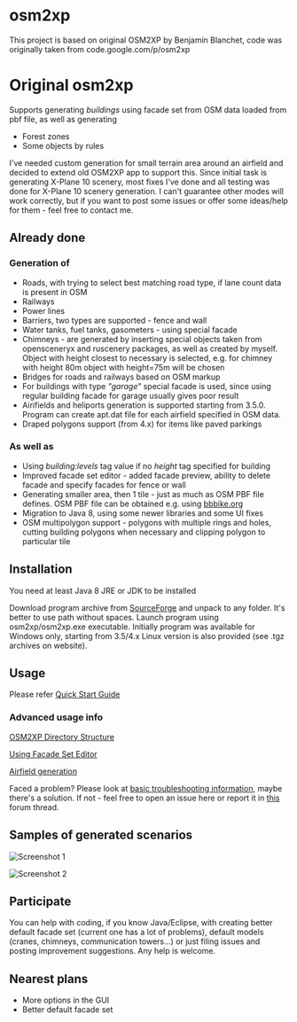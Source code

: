 # osm2xp
This project is based on original OSM2XP by Benjamin Blanchet, code was originally taken from code.google.com/p/osm2xp
# Original osm2xp 
Supports generating *buildings* using facade set from OSM data loaded from pbf file, as well as generating
* Forest zones
* Some objects by rules 

I've needed custom generation for small terrain area around an airfield and decided to extend old OSM2XP app to support this.
Since initial task is generating X-Plane 10 scenery, most fixes I've done and all testing was done for X-Plane 10 scenery generation. I can't guarantee other modes will work correctly, but if you want to post some issues or offer some ideas/help for them - feel free to contact me.

## Already done

### Generation of
* Roads, with trying to select best matching road type, if lane count data is present in OSM
* Railways
* Power lines
* Barriers, two types are supported - fence and wall
* Water tanks, fuel tanks, gasometers - using special facade
* Chimneys - are generated by inserting special objects taken from opensceneryx and ruscenery packages, as well as created by myself. Object with height closest to necessary is selected, e.g. for chimney with height 80m object with height=75m will be chosen
* Bridges for roads and railways based on OSM markup
* For buildings with type *"garage"* special facade is used, since using regular building facade for garage usually gives poor result
* Airifields and heliports generation is supported starting from 3.5.0. Program can create apt.dat file for each airfield specified in OSM data.
* Draped polygons support (from 4.x) for items like paved parkings

### As well as
* Using _building:levels_ tag value if no _height_ tag specified for building
* Improved facade set editor - added facade preview, ability to delete facade and specify facades for fence or wall 
* Generating smaller area, then 1 tile - just as much as OSM PBF file defines. OSM PBF file can be obtained e.g. using [bbbike.org](https://extract.bbbike.org/ "bbbike.org")
* Migration to Java 8, using some newer libraries and some UI fixes
* OSM multipolygon support - polygons with multiple rings and holes, cutting building polygons when necessary and clipping polygon to particular tile

## Installation
You need at least Java 8 JRE or JDK to be installed

Download program archive from [SourceForge](https://sourceforge.net/projects/osm2xp/ "SourceForge") and unpack to any folder. It's better to use path without spaces. Launch program using osm2xp/osm2xp.exe executable.
Initially program was available for Windows only, starting from 3.5/4.x Linux version is also provided (see .tgz archives on website). 

## Usage

Please refer [Quick Start Guide](https://github.com/32kda/osm2xp/wiki/Quick-Start "Guide") 

### Advanced usage info

[OSM2XP Directory Structure](https://github.com/32kda/osm2xp/wiki/OSM2XP-directory-structure)

[Using Facade Set Editor](https://github.com/32kda/osm2xp/wiki/Facade-Set-editor)

[Airfield generation](https://github.com/32kda/osm2xp/wiki/Airfield-Generation)

Faced a problem? Please look at [basic troubleshooting information](https://github.com/32kda/osm2xp/wiki/Troubleshooting), maybe there's a solution. If not - feel free to open an issue here or report it in [this](https://forums.x-plane.org/index.php?/forums/topic/151582-osm2xp-30/) forum thread.

## Samples of generated scenarios

![Screenshot 1](https://32kda.github.io/osm2xp/screenshots/CH750_4.png "Screenshot 1")

![Screenshot 2](https://32kda.github.io/osm2xp/screenshots/CH750_2.png "Screenshot 2")

## Participate
You can help with coding, if you know Java/Eclipse, with creating better default facade set (current one has a lot of problems), default models (cranes, chimneys, communication towers...) or just filing issues and posting improvement suggestions. Any help is welcome. 

## Nearest plans

* More options in the GUI
* Better default facade set
